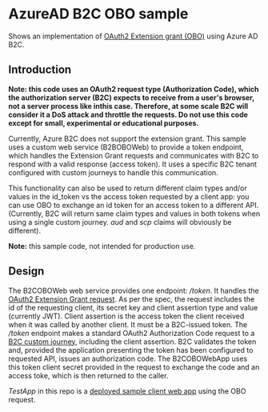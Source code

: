 # AzureAD B2C OBO sample 
Shows an implementation of [OAuth2 Extension grant (OBO)](https://tools.ietf.org/html/rfc6749#section-4.5) using Azure AD B2C.

## Introduction

**Note: this code uses an OAuth2 request type (Authorization Code), which the authorization server (B2C) expects to receive from a user's browser, not a server process like inthis case. Therefore, at some scale
B2C will consider it a DoS attack and throttle the requests. Do not use this code except for small, experimental or educational purposes.**

Currently, Azure B2C does not support the extension grant. This sample uses a custom web service (B2BOBOWeb) to provide a token endpoint, which 
handles the Extension Grant requests and communicates with B2C to respond with a valid response (access token). It uses a specific B2C tenant
configured with custom journeys to handle this communication.

This functionality can also be used to return different claim types and/or values in the id_token vs the access token requested by a client app: you can use OBO to exchange an id token
for an access token to a different API. (Currently, 
B2C will return same claim types and values in both tokens when using a single custom journey. *aud* and *scp* claims will obviously be different).

**Note:** this sample code, not intended for production use.

## Design
The B2COBOWeb web service provides one endpoint: */token*. It handles the [OAuth2 Extension Grant request](https://tools.ietf.org/html/rfc6749#section-4.5). 
As per the spec, the request includes the id of the requesting client, its secret key and 
client assertion type and value (currently JWT). Client assertion is the access token the client received when it was called by another client.
It must be a B2C-issued token. The */token* endpoint makes a
standard OAuth2 Authorization Code request to a [B2C custom journey](https://github.com/mrochon/b2cobo/blob/master/SocialAndLocalAccounts/obo.xml),
including the client assertion. B2C validates the token and, provided the application presenting the token
has been configured to requested API, issues an authorization code. The B2COBOWebApp uses this token client secret provided in the
request to exchange the code and an access toke, which is then returned to the caller.

*TestApp* in this repo is a [deployed sample client web app](https://b2cobotestapp.azurewebsites.net/) using the OBO request.



